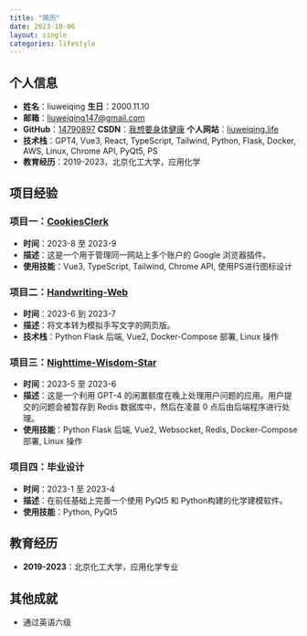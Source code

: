 ```yaml
---
title: "简历"
date: 2023-10-06
layout: single
categories: lifestyle
---
```


## 个人信息
- **姓名**：liuweiqing  **生日**：2000.11.10
- **邮箱**：[liuweiqing147@gmail.com](mailto:liuweiqing147@gmail.com)
- **GitHub**：[14790897](https://github.com/14790897)   **CSDN**：[我想要身体健康](https://liuweiqing.blog.csdn.net/)   **个人网站**：[liuweiqing.life](https://liuweiqing.life)
- **技术栈**：GPT4, Vue3, React, TypeScript, Tailwind, Python, Flask, Docker, AWS, Linux, Chrome API, PyQt5, PS
- **教育经历**：2019-2023，北京化工大学，应用化学

## 项目经验

### 项目一：[CookiesClerk](https://github.com/14790897/CookiesClerk)

- **时间**：2023-8 至 2023-9
- **描述**：这是一个用于管理同一网站上多个账户的 Google 浏览器插件。
- **使用技能**：Vue3, TypeScript, Tailwind, Chrome API, 使用PS进行图标设计

### 项目二：[Handwriting-Web](https://github.com/14790897/handwriting-web)

- **时间**：2023-6 到 2023-7
- **描述**：将文本转为模拟手写文字的网页版。
- **技术栈**：Python Flask 后端, Vue2, Docker-Compose 部署, Linux 操作

### 项目三：[Nighttime-Wisdom-Star](https://github.com/14790897/Nighttime-Wisdom-Star)

- **时间**：2023-5 至 2023-6
- **描述**：这是一个利用 GPT-4 的闲置额度在晚上处理用户问题的应用。用户提交的问题会被暂存到 Redis 数据库中，然后在凌晨 0 点后由后端程序进行处理。
- **使用技能**：Python Flask 后端, Vue2, Websocket, Redis, Docker-Compose 部署, Linux 操作

### 项目四：毕业设计

- **时间**：2023-1 至 2023-4
- **描述**：在前任基础上完善一个使用 PyQt5 和 Python构建的化学建模软件。
- **使用技能**：Python, PyQt5

## 教育经历

- **2019-2023**：北京化工大学，应用化学专业

## 其他成就

- 通过英语六级
